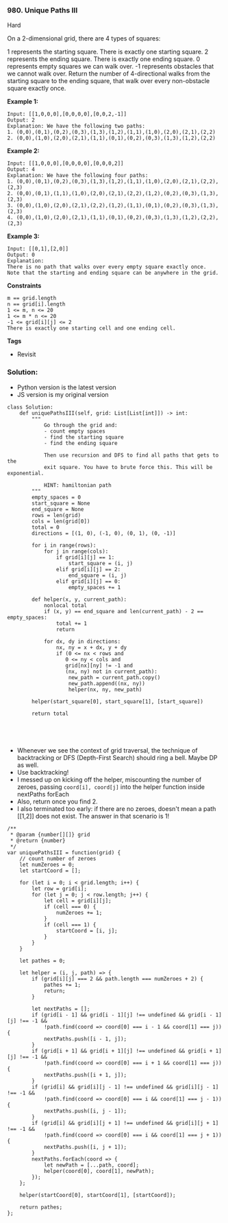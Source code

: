 ### 980. Unique Paths III
Hard

On a 2-dimensional grid, there are 4 types of squares:

1 represents the starting square.  There is exactly one starting square.
2 represents the ending square.  There is exactly one ending square.
0 represents empty squares we can walk over.
-1 represents obstacles that we cannot walk over.
Return the number of 4-directional walks from the starting square to the ending square, that walk over every non-obstacle square exactly once. 

**Example 1:**
```
Input: [[1,0,0,0],[0,0,0,0],[0,0,2,-1]]
Output: 2
Explanation: We have the following two paths: 
1. (0,0),(0,1),(0,2),(0,3),(1,3),(1,2),(1,1),(1,0),(2,0),(2,1),(2,2)
2. (0,0),(1,0),(2,0),(2,1),(1,1),(0,1),(0,2),(0,3),(1,3),(1,2),(2,2)
```

**Example 2:**
```
Input: [[1,0,0,0],[0,0,0,0],[0,0,0,2]]
Output: 4
Explanation: We have the following four paths: 
1. (0,0),(0,1),(0,2),(0,3),(1,3),(1,2),(1,1),(1,0),(2,0),(2,1),(2,2),(2,3)
2. (0,0),(0,1),(1,1),(1,0),(2,0),(2,1),(2,2),(1,2),(0,2),(0,3),(1,3),(2,3)
3. (0,0),(1,0),(2,0),(2,1),(2,2),(1,2),(1,1),(0,1),(0,2),(0,3),(1,3),(2,3)
4. (0,0),(1,0),(2,0),(2,1),(1,1),(0,1),(0,2),(0,3),(1,3),(1,2),(2,2),(2,3)
```

**Example 3:**
```
Input: [[0,1],[2,0]]
Output: 0
Explanation: 
There is no path that walks over every empty square exactly once.
Note that the starting and ending square can be anywhere in the grid.
``` 

**Constraints**
```
m == grid.length
n == grid[i].length
1 <= m, n <= 20
1 <= m * n <= 20
-1 <= grid[i][j] <= 2
There is exactly one starting cell and one ending cell.
```

**Tags**
- Revisit
### Solution:
- Python version is the latest version
- JS version is my original version
```
class Solution:
    def uniquePathsIII(self, grid: List[List[int]]) -> int:
        """
            Go through the grid and:
            - count empty spaces
            - find the starting square
            - find the ending square
            
            Then use recursion and DFS to find all paths that gets to the
            exit square. You have to brute force this. This will be exponential.
            
            HINT: hamiltonian path
        """
        empty_spaces = 0
        start_square = None
        end_square = None
        rows = len(grid)
        cols = len(grid[0])
        total = 0
        directions = [(1, 0), (-1, 0), (0, 1), (0, -1)]
        
        for i in range(rows):
            for j in range(cols):
                if grid[i][j] == 1:
                    start_square = (i, j)
                elif grid[i][j] == 2:
                    end_square = (i, j)
                elif grid[i][j] == 0:
                    empty_spaces += 1
        
        def helper(x, y, current_path):
            nonlocal total
            if (x, y) == end_square and len(current_path) - 2 == empty_spaces:
                total += 1
                return
            
            for dx, dy in directions:
                nx, ny = x + dx, y + dy
                if (0 <= nx < rows and
                   0 <= ny < cols and
                   grid[nx][ny] != -1 and
                   (nx, ny) not in current_path):
                    new_path = current_path.copy()
                    new_path.append((nx, ny))
                    helper(nx, ny, new_path)
        
        helper(start_square[0], start_square[1], [start_square])
        
        return total
                 
            
            
        
```

- Whenever we see the context of grid traversal, the technique of backtracking or DFS (Depth-First Search) should ring a bell. Maybe DP as well.
- Use backtracking!
- I messed up on kicking off the helper, miscounting the number of zeroes, passing `coord[i], coord[j]` into the helper function inside nextPaths forEach
- Also, return once you find 2.
- I also terminated too early: if there are no zeroes, doesn't mean a path [[1,2]] does not exist. The answer in that scenario is 1!

```
/**
 * @param {number[][]} grid
 * @return {number}
 */
var uniquePathsIII = function(grid) {
    // count number of zeroes
    let numZeroes = 0;
    let startCoord = [];
    
    for (let i = 0; i < grid.length; i++) {
        let row = grid[i];
        for (let j = 0; j < row.length; j++) {
            let cell = grid[i][j];
            if (cell === 0) {
                numZeroes += 1;
            }
            if (cell === 1) {
                startCoord = [i, j];
            }
        }
    }
    
    let pathes = 0;
    
    let helper = (i, j, path) => {
        if (grid[i][j] === 2 && path.length === numZeroes + 2) {
            pathes += 1;
            return;
        }
        
        let nextPaths = [];
        if (grid[i - 1] && grid[i - 1][j] !== undefined && grid[i - 1][j] !== -1 &&
            !path.find(coord => coord[0] === i - 1 && coord[1] === j)) {
            nextPaths.push([i - 1, j]);
        }
        if (grid[i + 1] && grid[i + 1][j] !== undefined && grid[i + 1][j] !== -1 &&
            !path.find(coord => coord[0] === i + 1 && coord[1] === j)) {
            nextPaths.push([i + 1, j]);
        }
        if (grid[i] && grid[i][j - 1] !== undefined && grid[i][j - 1] !== -1 &&
            !path.find(coord => coord[0] === i && coord[1] === j - 1)) {
            nextPaths.push([i, j - 1]);
        }
        if (grid[i] && grid[i][j + 1] !== undefined && grid[i][j + 1] !== -1 &&
            !path.find(coord => coord[0] === i && coord[1] === j + 1)) {
            nextPaths.push([i, j + 1]);
        }        
        nextPaths.forEach(coord => {
            let newPath = [...path, coord];
            helper(coord[0], coord[1], newPath);
        });
    };
    
    helper(startCoord[0], startCoord[1], [startCoord]);
    
    return pathes;
};
```
